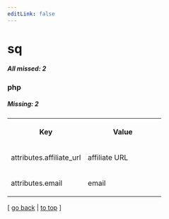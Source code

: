 ```yaml
---
editLink: false
---
```


# sq

##### All missed: 2


### php

##### Missing: 2

<table width="100%">
<tr><th width="50%">

Key

</th><th width="50%">

Value

</th></tr>
<tr><td width="50%">

attributes.affiliate_url

</td><td width="50%">

affiliate URL

</td></tr>
<tr><td width="50%">

attributes.email

</td><td width="50%">

email

</td></tr>
</table>

[ [go back](../status.md) | [to top](#) ]

